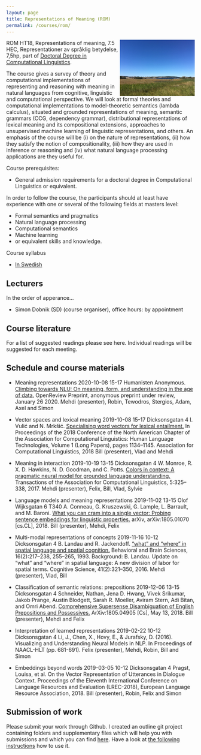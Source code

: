 ```yaml
---
layout: page
title: Representations of Meaning (ROM)
permalink: /courses/rom/
---
```


<img align="right" width="200" src="pics/rom-img_5624.jpg"/>

ROM HT18, Representations of meaning, 7.5 HEC, Representationer av
språklig betydelse, 7,5hp, part of [Doctoral Degree in Computational
Linguistics](https://flov.gu.se/digitalAssets/1605/1605989_asp-fd-datalingvistik-2016ver2.pdf).

The course gives a survey of theory and computational implementations
of representing and reasoning with meaning in natural languages from
cognitive, linguistic and computational perspective. We will look at
formal theories and computational implementations to model-theoretic
semantics (lambda calculus), situated and grounded representations of
meaning, semantic grammars (CCG, dependency grammar), distributional
representations of lexical meaning and its compositional extensions,
approaches to unsupervised machine learning of linguistic
representations, and others. An emphasis of the course will be (i) on
the nature of representations, (ii) how they satisfy the notion of
compositionality, (iii) how they are used in inference or reasoning
and (iv) what natural language processing applications are they useful
for.

Course prerequisites:

  - General admission requirements for a doctoral degree in
    Computational Linguistics or equivalent.

In order to follow the course, the participants should at least have
experience with one or several of the following fields at masters
level:

  - Formal semantics and pragmatics
  - Natural language processing
  - Computational semantics
  - Machine learning
  - or equivalent skills and knowledge.

Course syllabus

  - [In Swedish](https://flov.gu.se/digitalAssets/1578/1578778_representationer-av-spr--klig-betydelse--7-5-hp.pdf)
  
## Lecturers

In the order of apperance...

  - Simon Dobnik (SD) (course organiser), office hours: by appointment


## Course literature

For a list of suggested readings please see here. Individual readings will be suggested for each meeting.

## Schedule and course materials

  - Meaning representations
	2020-10-08 15-17 Humanisten
  Anonymous. [Climbing towards NLU: On meaning, form, and understanding in the age of data.](https://openreview.net/forum?id=GKTvAcb12b) OpenReview Preprint, anonymous preprint under review, January 26 2020.
  Mehdi (presenter), Robin, Tewodros, Stergios, Adam, Axel and Simon

  - Vector spaces and lexical meaning
	2019-10-08 15-17 Dicksonsgatan 4
	I. Vulić and N. Mrkšić. [Specialising word vectors for lexical entailment.](http://aclweb.org/anthology/N18-1103) In Proceedings of the 2018 Conference of the North American Chapter of the Association for Computational Linguistics: Human Language Technologies, Volume 1 (Long Papers), pages 1134–1145. Association for Computational Linguistics, 2018
	Bill (presenter), Vlad and Mehdi

  - Meaning in interaction
	2019-10-19 13-15 Dicksonsgatan 4
	W. Monroe, R. X. D. Hawkins, N. D. Goodman, and C. Potts. [Colors in context: A pragmatic neural model for grounded language understanding.](https://transacl.org/ojs/index.php/tacl/article/view/1142) Transactions of the Association for Computational Linguistics, 5:325–338, 2017.
Mehdi (presenter), Felix, Bill, Vlad, Sylvie

  - Language models and meaning representations
	2019-11-02 13-15 Olof Wijksgatan 6 T340
	A. Conneau, G. Kruszewski, G. Lample, L. Barrault, and M. Baroni. [What you can cram into a single vector: Probing sentence embeddings for linguistic properties.](https://arxiv.org/pdf/1805.01070.pdf%202018-11-02) arXiv, arXiv:1805.01070 [cs.CL], 2018. 
	Bill (presenter), Mehdi, Felix

  - Multi-modal representations of concepts
	2019-11-16 10-12 Dicksonsgatan 4
	B. Landau and R. Jackendoff. [“what” and “where” in spatial language and spatial cognition.](https://doi.org/10.1017/S0140525X00029733) Behavioral and Brain Sciences, 16(2):217–238, 255–265, 1993. Background: B. Landau. Update on “what” and “where” in spatial language: A new division of labor for spatial terms. Cognitive Science, 41(2):321–350, 2016. 
	Mehdi (presenter), Vlad, Bill

  - Classification of semantic relations: prepositions
	2019-12-06 13-15 Dicksonsgatan 4
	Schneider, Nathan, Jena D. Hwang, Vivek Srikumar, Jakob Prange, Austin Blodgett, Sarah R. Moeller, Aviram Stern, Adi Bitan, and Omri Abend. [Comprehensive Supersense Disambiguation of English Prepositions and Possessives.](http://arxiv.org/abs/1805.04905) ArXiv:1805.04905 [Cs], May 13, 2018.
Bill (presenter), Mehdi and Felix 

  - Interpretation of learned representations
	2019-02-22 10-12 Dicksonsgatan 4
	Li, J., Chen, X., Hovy, E., & Jurafsky, D. (2016). Visualizing and Understanding Neural Models in NLP. In Proceedings of NAACL-HLT (pp. 681-691).
	Felix (presenter), Mehdi, Robin, Bill and Simon

  - Embeddings beyond words
	2019-03-05 10-12 Dicksonsgatan 4
	Pragst, Louisa, et al. On the Vector Representation of Utterances in Dialogue Context. Proceedings of the Eleventh International Conference on Language Resources and Evaluation (LREC-2018), European Language Resource Association, 2018.
	Bill (presenter), Robin, Felix and Simon



## Submission of work

Please submit your work through Github. I created an outline git
project containing folders and supplementary files which will help you
with submissions and which you can find
[here](https://github.com/sdobnik/rom). Have a look at [the following
instructions](https://github.com/sdobnik/rom/blob/master/library/git-instructions.md)
how to use it.
